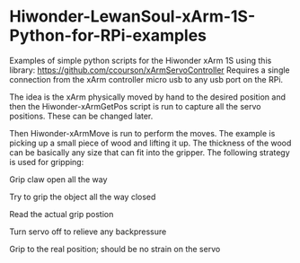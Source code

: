 # Hiwonder-LewanSoul-xArm-1S-Python-for-RPi-examples
Examples of simple python scripts for the Hiwonder xArm 1S using this library: https://github.com/ccourson/xArmServoController
Requires a single connection from the xArm controller micro usb to any usb port on the RPi.

The idea is the xArm physically moved by hand to the desired position and then the Hiwonder-xArmGetPos script is run to capture all the servo positions.  These can be changed later.

Then Hiwonder-xArmMove is run to perform the moves.   The example is picking up a small piece of wood and lifting it up.  The thickness of the wood can be basically any size that can fit into the gripper.  The following strategy is used for gripping:

Grip claw open all the way

Try to grip the object  all the way closed

Read the actual grip postion

Turn servo off to relieve any backpressure

Grip to the real position; should be no strain on the servo
